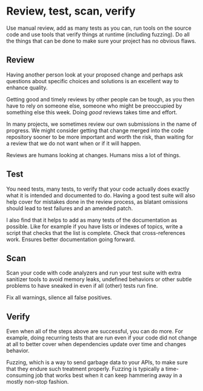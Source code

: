 # Review, test, scan, verify

Use manual review, add as many tests as you can, run tools on the source code
and use tools that verify things at runtime (including fuzzing). Do all the
things that can be done to make sure your project has no obvious flaws.

## Review

Having another person look at your proposed change and perhaps ask questions
about specific choices and solutions is an excellent way to enhance quality.

Getting good and timely reviews by other people can be tough, as you then have
to rely on someone else, someone who might be preoccupied by something else
this week. Doing *good* reviews takes time and effort.

In many projects, we sometimes review our own submissions in the name of
progress. We might consider getting that change merged into the code
repository sooner to be more important and worth the risk, than waiting for a
review that we do not want when or if it will happen.

Reviews are humans looking at changes. Humans miss a lot of things.

## Test

You need tests, many tests, to verify that your code actually does exactly
what it is intended and documented to do. Having a good test suite will also
help cover for mistakes done in the review process, as blatant omissions
should lead to test failures and an amended patch.

I also find that it helps to add as many tests of the documentation as
possible. Like for example if you have lists or indexes of topics, write a
script that checks that the list is complete. Check that cross-references
work. Ensures better documentation going forward.

## Scan

Scan your code with code analyzers and run your test suite with extra
sanitizer tools to avoid memory leaks, undefined behaviors or other subtle
problems to have sneaked in even if all (other) tests run fine.

Fix all warnings, silence all false positives.

## Verify

Even when all of the steps above are successful, you can do more. For example,
doing recurring tests that are run even if your code did not change at all to
better cover when dependencies update over time and changes behavior.

Fuzzing, which is a way to send garbage data to your APIs, to make sure that
they endure such treatment properly. Fuzzing is typically a time-consuming job
that works best when it can keep hammering away in a mostly non-stop fashion.
